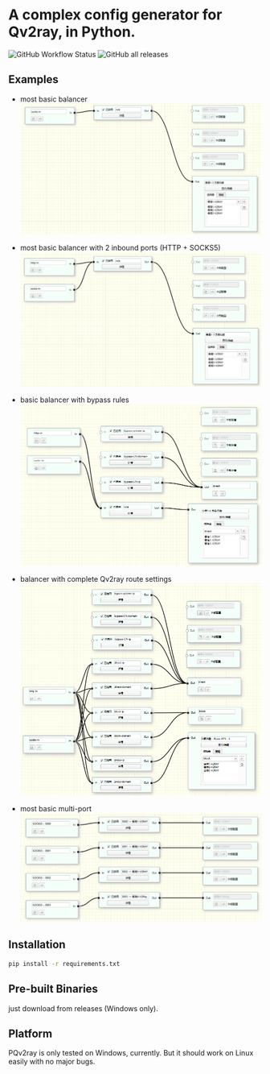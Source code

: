 # A complex config generator for Qv2ray, in Python.

![GitHub Workflow Status](https://img.shields.io/github/workflow/status/cangyin/PQv2ray/pack%20python%20script?logo=GitHub&style=flat-square)
![GitHub all releases](https://img.shields.io/github/downloads/cangyin/PQv2ray/total?style=flat-square)

## Examples

- most basic balancer
![most basic balancer](demos/screenshots/most%20basic%20balancer.png)

- most basic balancer with 2 inbound ports (HTTP + SOCKS5)
![most basic balancer with 2 inbounds](demos/screenshots/most%20basic%20balancer%20(2%20inbounds).png)

- basic balancer with bypass rules
![basic balancer with bypass rules](demos/screenshots/basic%20balancer%20(with%20bypass%20rules).png)

- balancer with complete Qv2ray route settings
![balancer with complete Qv2ray route settings](demos/screenshots/balancer%20(with%20complete%20Qv2ray%20route%20settings).png)


- most basic multi-port
![most basic multi-port](demos/screenshots/most%20basic%20multi-port.png)

## Installation
```cmd
pip install -r requirements.txt
```

## Pre-built Binaries
just download from releases (Windows only).

## Platform
PQv2ray is only tested on Windows, currently. But it should work on Linux easily with no major bugs.
